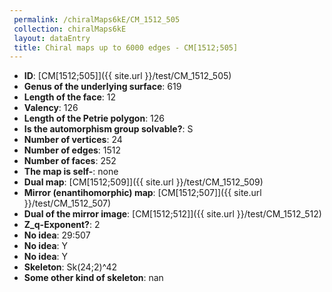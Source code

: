 ```yaml
--- 
 permalink: /chiralMaps6kE/CM_1512_505 
 collection: chiralMaps6kE
 layout: dataEntry
 title: Chiral maps up to 6000 edges - CM[1512;505]
---
```


- **ID**: [CM[1512;505]]({{ site.url }}/test/CM_1512_505)
- **Genus of the underlying surface**: 619
- **Length of the face**: 12
- **Valency**: 126
- **Length of the Petrie polygon**: 126
- **Is the automorphism group solvable?**: S
- **Number of vertices**: 24
- **Number of edges**: 1512
- **Number of faces**: 252
- **The map is self-**: none
- **Dual map**: [CM[1512;509]]({{ site.url }}/test/CM_1512_509)
- **Mirror (enantihomorphic) map**: [CM[1512;507]]({{ site.url }}/test/CM_1512_507)
- **Dual of the mirror image**: [CM[1512;512]]({{ site.url }}/test/CM_1512_512)
- **Z_q-Exponent?**: 2
- **No idea**:  29:507
- **No idea**: Y
- **No idea**: Y
- **Skeleton**: Sk(24;2)^42
- **Some other kind of skeleton**: nan
